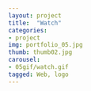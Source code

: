 ```yaml
---
layout: project
title:  "Watch"
categories:
- project
img: portfolio_05.jpg
thumb: thumb02.jpg
carousel:
- 05gif/watch.gif
tagged: Web, logo
---
```




